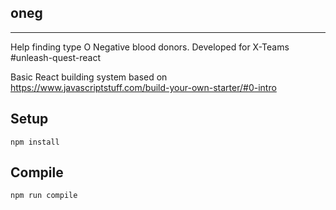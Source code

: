 ## oneg
---

Help finding type O Negative blood donors. Developed for X-Teams #unleash-quest-react

Basic React building system based on https://www.javascriptstuff.com/build-your-own-starter/#0-intro
 
 
Setup
---
 
```
npm install
```
 
 
 
Compile
---
 
```
npm run compile
```
